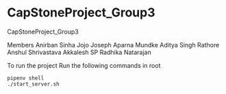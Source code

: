 # CapStoneProject_Group3
CapStoneProject_Group3

Members 
Anirban Sinha
Jojo Joseph
Aparna Mundke
Aditya Singh Rathore
Anshul Shrivastava
Akkalesh SP
Radhika Natarajan


To run the project
Run the following commands in root
```
pipenv shell
./start_server.sh
```
